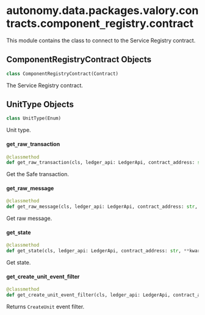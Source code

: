 <a id="autonomy.data.packages.valory.contracts.component_registry.contract"></a>

# autonomy.data.packages.valory.contracts.component`_`registry.contract

This module contains the class to connect to the Service Registry contract.

<a id="autonomy.data.packages.valory.contracts.component_registry.contract.ComponentRegistryContract"></a>

## ComponentRegistryContract Objects

```python
class ComponentRegistryContract(Contract)
```

The Service Registry contract.

<a id="autonomy.data.packages.valory.contracts.component_registry.contract.ComponentRegistryContract.UnitType"></a>

## UnitType Objects

```python
class UnitType(Enum)
```

Unit type.

<a id="autonomy.data.packages.valory.contracts.component_registry.contract.ComponentRegistryContract.get_raw_transaction"></a>

#### get`_`raw`_`transaction

```python
@classmethod
def get_raw_transaction(cls, ledger_api: LedgerApi, contract_address: str, **kwargs: Any) -> Optional[JSONLike]
```

Get the Safe transaction.

<a id="autonomy.data.packages.valory.contracts.component_registry.contract.ComponentRegistryContract.get_raw_message"></a>

#### get`_`raw`_`message

```python
@classmethod
def get_raw_message(cls, ledger_api: LedgerApi, contract_address: str, **kwargs: Any) -> Optional[bytes]
```

Get raw message.

<a id="autonomy.data.packages.valory.contracts.component_registry.contract.ComponentRegistryContract.get_state"></a>

#### get`_`state

```python
@classmethod
def get_state(cls, ledger_api: LedgerApi, contract_address: str, **kwargs: Any) -> Optional[JSONLike]
```

Get state.

<a id="autonomy.data.packages.valory.contracts.component_registry.contract.ComponentRegistryContract.get_create_unit_event_filter"></a>

#### get`_`create`_`unit`_`event`_`filter

```python
@classmethod
def get_create_unit_event_filter(cls, ledger_api: LedgerApi, contract_address: str) -> Iterable[Dict]
```

Returns `CreateUnit` event filter.

